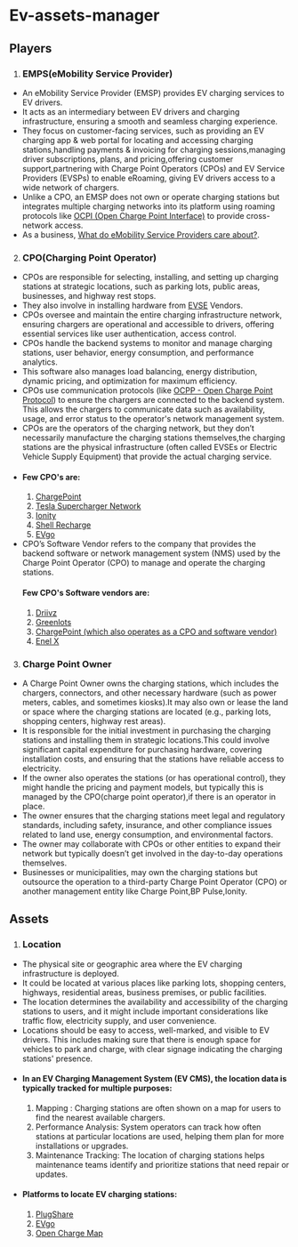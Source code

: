 # Ev-assets-manager

## Players
1. ### EMPS(eMobility Service Provider)
* An eMobility Service Provider (EMSP) provides EV charging services to EV drivers.
* It acts as an intermediary between EV drivers and charging infrastructure, ensuring a smooth and seamless charging experience.
* They focus on customer-facing services, such as providing an EV charging app & web portal for locating and accessing charging stations,handling payments & invoicing for charging sessions,managing driver subscriptions, plans, and pricing,offering customer support,partnering with Charge Point Operators (CPOs) and EV Service Providers (EVSPs) to enable eRoaming, giving EV drivers access to a wide network of chargers.
* Unlike a CPO, an EMSP does not own or operate charging stations but integrates multiple charging networks into its platform using roaming protocols like [OCPI (Open Charge Point Interface)](https://driivz.com/blog/seamless-ev-charging-with-ocpi/) to provide cross-network access.
* As a business, [What do eMobility Service Providers care about?](https://driivz.com/glossary/e-mobility-service-provider/).
  
2. ### CPO(Charging Point Operator)
* CPOs are responsible for selecting, installing, and setting up charging stations at strategic locations, such as parking lots, public areas, businesses, and highway rest stops.
* They also involve in installing hardware from [EVSE]() Vendors.
* CPOs oversee and maintain the entire charging infrastructure network, ensuring chargers are operational and accessible to drivers, offering essential services like user authentication, access control.
* CPOs handle the backend systems to monitor and manage charging stations, user behavior, energy consumption, and performance analytics.
* This software also manages load balancing, energy distribution, dynamic pricing, and optimization for maximum efficiency.
* CPOs use communication protocols (like [OCPP - Open Charge Point Protocol](https://openchargealliance.org/protocols/open-charge-point-protocol/)) to ensure the chargers are connected to the backend system. This allows the chargers to communicate data such as availability, usage, and error status to the operator's network management system.
* CPOs are the operators of the charging network, but they don’t necessarily manufacture the charging stations themselves,the charging stations are the physical infrastructure (often called EVSEs or Electric Vehicle Supply Equipment) that provide the actual charging service.
* #### Few CPO's are:
  1. [ChargePoint](https://www.chargepoint.com/?srsltid=AfmBOoppl-RhnILRkJT4HfOy0t1POYud-O4npzAx8iHC_V9yEtbYKkoG)
  2. [Tesla Supercharger Network](https://www.tesla.com/supercharger)
  3. [Ionity](https://www.ionity.eu/)
  4. [Shell Recharge](https://www.shell.in/motorists/shell-recharge.html)
  5. [EVgo](https://evgo.com/)
* CPO’s Software Vendor refers to the company that provides the backend software or network management system (NMS) used by the Charge Point Operator (CPO) to manage and operate the charging stations.
  #### Few CPO's Software vendors are:
  1. [Driivz](https://driivz.com/)
  2. [Greenlots](https://www.shell.us/electric-vehicle-charging.html#vanity-aHR0cHM6Ly93d3cuc2hlbGwudXMvc2hlbGxyZWNoYXJnZS5odG1s)
  3. [ChargePoint (which also operates as a CPO and software vendor)](https://www.chargepoint.com/?srsltid=AfmBOoqvj2MdA9oOqgLViDCPKJecfATzYjUIFAAsSPgroru7D4QW6wlu)
  4. [Enel X](https://www.mobility.enelx.com/)
 
3. ### Charge Point Owner
* A Charge Point Owner owns the charging stations, which includes the chargers, connectors, and other necessary hardware (such as power meters, cables, and sometimes kiosks).It may also own or lease the land or space where the charging stations are located (e.g., parking lots, shopping centers, highway rest areas).
* It is responsible for the initial investment in purchasing the charging stations and installing them in strategic locations.This could involve significant capital expenditure for purchasing hardware, covering installation costs, and ensuring that the stations have reliable access to electricity.
* If the owner also operates the stations (or has operational control), they might handle the pricing and payment models, but typically this is managed by the CPO(charge point operator),if there is an operator in place.
* The owner ensures that the charging stations meet legal and regulatory standards, including safety, insurance, and other compliance issues related to land use, energy consumption, and environmental factors.
* The owner may collaborate with CPOs or other entities to expand their network but typically doesn’t get involved in the day-to-day operations themselves.
* Businesses or municipalities, may own the charging stations but outsource the operation to a third-party Charge Point Operator (CPO) or another management entity like Charge Point,BP Pulse,Ionity.

## Assets
1. ### Location
* The physical site or geographic area where the EV charging infrastructure is deployed.
* It could be located at various places like parking lots, shopping centers, highways, residential areas, business premises, or public facilities.
* The location determines the availability and accessibility of the charging stations to users, and it might include important considerations like traffic flow, electricity supply, and user convenience.
* Locations should be easy to access, well-marked, and visible to EV drivers. This includes making sure that there is enough space for vehicles to park and charge, with clear signage indicating the charging stations' presence.
* #### In an EV Charging Management System (EV CMS), the location data is typically tracked for multiple purposes:
  1. Mapping : Charging stations are often shown on a map for users to find the nearest available chargers.
  2. Performance Analysis: System operators can track how often stations at particular locations are used, helping them plan for more installations or upgrades.
  3. Maintenance Tracking: The location of charging stations helps maintenance teams identify and prioritize stations that need repair or updates.
* #### Platforms to locate EV charging stations:
  1. [PlugShare](https://www.plugshare.com/)
  2. [EVgo](https://www.evgo.com/)
  3. [Open Charge Map](https://openchargemap.org/site)
   
  
  

